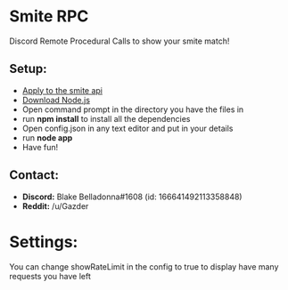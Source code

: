 # Smite RPC
Discord Remote Procedural Calls to show your smite match!

## Setup:
* [Apply to the smite api](https://fs12.formsite.com/HiRez/form48/secure_index.html)
* [Download Node.js](https://nodejs.org/en/)
* Open command prompt in the directory you have the files in
* run **npm install** to install all the dependencies
* Open config.json in any text editor and put in your details
* run **node app**
* Have fun!

## Contact:
* **Discord:** Blake Belladonna#1608 (id: 166641492113358848)
* **Reddit:** /u/Gazder

# Settings:
You can change showRateLimit in the config to true to display have many requests you have left
